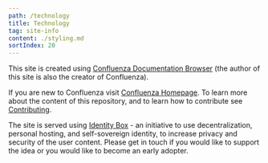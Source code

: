 ```yaml
---
path: /technology
title: Technology
tag: site-info
content: ./styling.md
sortIndex: 20
---
```


This site is created using [Confluenza Documentation Browser](https://confluenza.online) (the author of this site is also the creator of Confluenza).

If you are new to Confluenza visit [Confluenza Homepage](https://confluenza.online). To learn more about the content of this repository, and to learn how to contribute see [Contributing](/contributing).

The site is served using [Identity Box](https://idbox.online) - an initiative to use decentralization, personal hosting, and self-sovereign identity, to increase privacy and security of the user content. Please get in touch if you would like to support the idea or you would like to become an early adopter.
